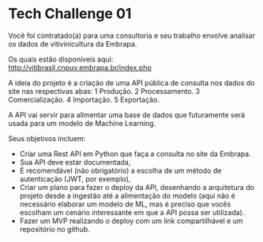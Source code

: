 # Tech Challenge 01

Você foi contratado(a) para uma consultoria e seu trabalho envolve analisar os dados de vitivinicultura da
Embrapa.

Os quais estão disponíveis aqui: <http://vitibrasil.cnpuv.embrapa.br/index.php>

A ideia do projeto é a criação de uma API pública de consulta nos dados do site nas respectivas abas:
1 Produção.
2 Processamento.
3 Comercialização.
4 Importação.
5 Exportação.

A API vai servir para alimentar uma base de dados que futuramente será usada para um modelo de Machine
Learning.

Seus objetivos incluem:

- Criar uma Rest API em Python que faça a consulta no site da Embrapa.
- Sua API deve estar documentada,
- É recomendável (não obrigatório) a escolha de um método de autenticação (JWT, por exemplo),
- Criar um plano para fazer o deploy da API, desenhando a arquitetura do projeto desde a ingestão até a alimentação do modelo (aqui não é necessário elaborar um modelo de ML, mas é preciso
que vocês escolham um cenário interessante em que a API possa ser utilizada).
- Fazer um MVP realizando o deploy com um link compartilhável e um repositório no github.
